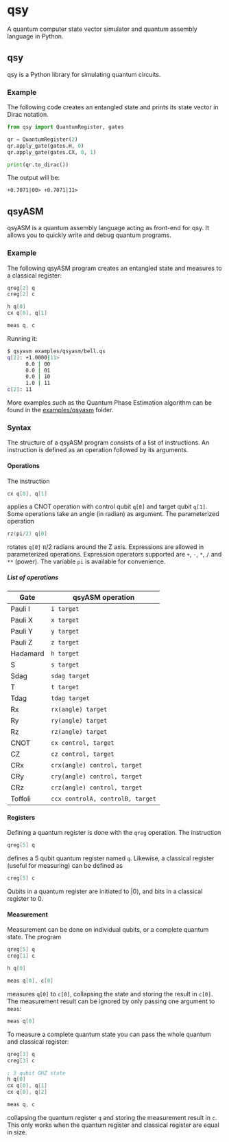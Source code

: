 # qsy
A quantum computer state vector simulator and quantum assembly language in
Python.

## qsy
qsy is a Python library for simulating quantum circuits.

### Example
The following code creates an entangled state and prints its state vector in
Dirac notation.
```python
from qsy import QuantumRegister, gates

qr = QuantumRegister(2)
qr.apply_gate(gates.H, 0)
qr.apply_gate(gates.CX, 0, 1)

print(qr.to_dirac())
```
The output will be:
```
+0.7071|00> +0.7071|11>
```

## qsyASM
qsyASM is a quantum assembly language acting as front-end for qsy. It allows
you to quickly write and debug quantum programs.

### Example
The following qsyASM program creates an entangled state and measures to a
classical register:
```asm
qreg[2] q
creg[2] c

h q[0]
cx q[0], q[1]

meas q, c
```
Running it:
```bash
$ qsyasm examples/qsyasm/bell.qs
q[2]: +1.0000|11>
      0.0 | 00
      0.0 | 01
      0.0 | 10
      1.0 | 11
c[2]: 11
```
More examples such as the Quantum Phase Estimation algorithm can be found in the
[examples/qsyasm](examples/qsyasm) folder.

### Syntax
The structure of a qsyASM program consists of a list of instructions. An
instruction is defined as an operation followed by its arguments.

#### Operations
The instruction
```asm
cx q[0], q[1]
```
applies a CNOT operation with control qubit `q[0]` and target qubit `q[1]`.
Some operations take an angle (in radian) as argument. The parameterized operation
```asm
rz(pi/2) q[0]
```
rotates `q[0]` π/2 radians around the Z axis. Expressions are allowed in
parameterized operations. Expression operators supported are `+`, `-`, `*`, `/`
and `**` (power). The variable `pi` is available for convenience.

##### List of operations
| Gate     |  qsyASM operation                |
|----------|----------------------------------|
| Pauli I  | `i target`                       |
| Pauli X  | `x target`                       |
| Pauli Y  | `y target`                       |
| Pauli Z  | `z target`                       |
| Hadamard | `h target`                       |
| S        | `s target`                       |
| Sdag     | `sdag target`                    |
| T        | `t target`                       |
| Tdag     | `tdag target`                    |
| Rx       | `rx(angle) target`               |
| Ry       | `ry(angle) target`               |
| Rz       | `rz(angle) target`               |
| CNOT     | `cx control, target`             |
| CZ       | `cz control, target`             |
| CRx      | `crx(angle) control, target`     |
| CRy      | `cry(angle) control, target`     |
| CRz      | `crz(angle) control, target`     |
| Toffoli  | `ccx controlA, controlB, target` |

#### Registers
Defining a quantum register is done with the `qreg` operation. The instruction
```asm
qreg[5] q
```
defines a 5 qubit quantum register named `q`. Likewise, a classical register (useful for measuring) can be defined as
```asm
creg[5] c
```
Qubits in a quantum register are initiated to |0⟩, and bits in a classical register to 0.

#### Measurement
Measurement can be done on individual qubits, or a complete quantum state. The program
```asm
qreg[5] q
creg[1] c

h q[0]

meas q[0], c[0]
```
measures `q[0]` to `c[0]`, collapsing the state and storing the result in `c[0]`. The measurement result can be ignored by only passing one argument to `meas`:
```asm
meas q[0]
```

To measure a complete quantum state you can pass the whole quantum and classical register:
```asm
qreg[3] q
creg[3] c

; 3 qubit GHZ state
h q[0]
cx q[0], q[1]
cx q[0], q[2]

meas q, c
```
collapsing the quantum register `q` and storing the measurement result in `c`. This only works when the quantum register and classical register are equal in size.
